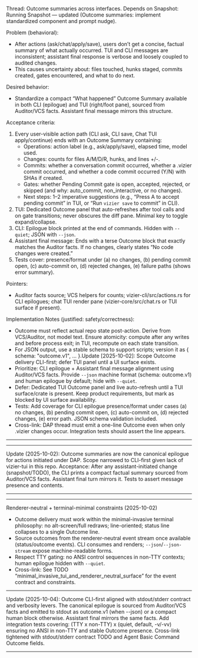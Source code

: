 Thread: Outcome summaries across interfaces. Depends on Snapshot: Running Snapshot — updated (Outcome summaries: implement standardized component and prompt nudge).

Problem (behavioral):
- After actions (ask/chat/apply/save), users don’t get a concise, factual summary of what actually occurred. TUI and CLI messages are inconsistent; assistant final response is verbose and loosely coupled to audited changes.
- This causes uncertainty about: files touched, hunks staged, commits created, gates encountered, and what to do next.

Desired behavior:
- Standardize a compact “What happened” Outcome Summary available in both CLI (epilogue) and TUI (right/foot pane), sourced from Auditor/VCS facts. Assistant final message mirrors this structure.

Acceptance criteria:
1) Every user-visible action path (CLI ask, CLI save, Chat TUI apply/continue) ends with an Outcome Summary containing:
   - Operations: action label (e.g., ask/apply/save), elapsed time, model used.
   - Changes: counts for files A/M/D/R, hunks, and lines +/-.
   - Commits: whether a conversation commit occurred, whether a .vizier commit occurred, and whether a code commit occurred (Y/N) with SHAs if created.
   - Gates: whether Pending Commit gate is open, accepted, rejected, or skipped (and why: auto_commit, non_interactive, or no changes).
   - Next steps: 1–2 imperative suggestions (e.g., “Press A to accept pending commit” in TUI, or “Run `vizier save` to commit” in CLI).
2) TUI: Dedicated Outcome panel that auto-refreshes after tool calls and on gate transitions; never obscures the diff pane. Minimal key to toggle expand/collapse.
3) CLI: Epilogue block printed at the end of commands. Hidden with `--quiet`; JSON with `--json`.
4) Assistant final message: Ends with a terse Outcome block that exactly matches the Auditor facts. If no changes, clearly states “No code changes were created.”
5) Tests cover: presence/format under (a) no changes, (b) pending commit open, (c) auto-commit on, (d) rejected changes, (e) failure paths (shows error summary).

Pointers:
- Auditor facts source; VCS helpers for counts; vizier-cli/src/actions.rs for CLI epilogues; chat TUI render pane (vizier-core/src/chat.rs or TUI surface if present).

Implementation Notes (justified: safety/correctness):
- Outcome must reflect actual repo state post-action. Derive from VCS/Auditor, not model text. Ensure atomicity: compute after any writes and before process exit; in TUI, recompute on each state transition.
- For JSON output, use a stable schema to support scripts; version it as { schema: "outcome.v1", ... }.Update [2025-10-02]: Scope Outcome delivery CLI-first; defer TUI panel until a UI surface exists.
- Prioritize: CLI epilogue + Assistant final message alignment using Auditor/VCS facts. Provide `--json` machine format (schema: outcome.v1) and human epilogue by default; hide with `--quiet`.
- Defer: Dedicated TUI Outcome panel and live auto-refresh until a TUI surface/crate is present. Keep product requirements, but mark as blocked by UI surface availability.
- Tests: Add coverage for CLI epilogue presence/format under cases (a) no changes, (b) pending commit open, (c) auto-commit on, (d) rejected changes, (e) error path. JSON schema validation included.
- Cross-link: DAP thread must emit a one-line Outcome even when only .vizier changes occur. Integration tests should assert the line appears.


---


---
Update (2025-10-02): Outcome summaries are now the canonical epilogue for actions initiated under DAP. Scope narrowed to CLI-first given lack of vizier-tui in this repo. Acceptance: After any assistant-initiated change (snapshot/TODO), the CLI prints a compact factual summary sourced from Auditor/VCS facts. Assistant final turn mirrors it. Tests to assert message presence and contents.


---


---
Renderer-neutral + terminal-minimal constraints (2025-10-02)
- Outcome delivery must work within the minimal-invasive terminal philosophy: no alt-screen/full redraws; line-oriented; status line collapses to a single Outcome line.
- Source outcomes from the renderer-neutral event stream once available (status/outcome events). CLI consumes and renders; `--json`/`--json-stream` expose machine-readable forms.
- Respect TTY gating: no ANSI control sequences in non-TTY contexts; human epilogue hidden with `--quiet`.
- Cross-link: See TODO “minimal_invasive_tui_and_renderer_neutral_surface” for the event contract and constraints.


---

Update (2025-10-04): Outcome CLI-first aligned with stdout/stderr contract and verbosity levers. The canonical epilogue is sourced from Auditor/VCS facts and emitted to stdout as outcome.v1 (when --json) or a compact human block otherwise. Assistant final mirrors the same facts. Add integration tests covering: (TTY x non-TTY) x (quiet, default, -v/-vv) ensuring no ANSI in non-TTY and stable Outcome presence. Cross-link tightened with stdout/stderr contract TODO and Agent Basic Command Outcome fields.

---

